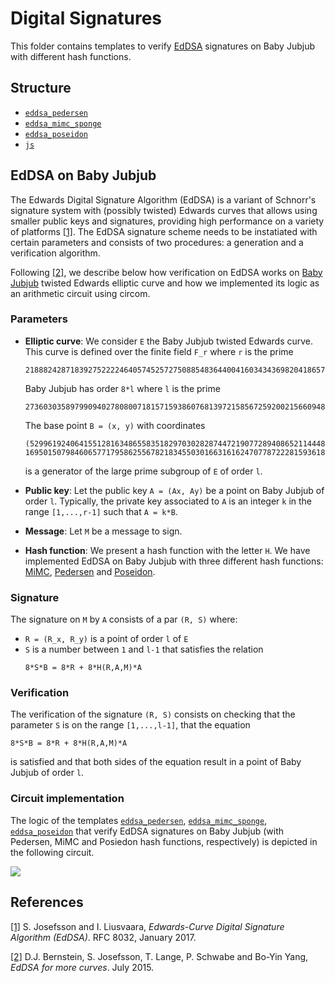 # Digital Signatures

This folder contains templates to verify [EdDSA](https://en.wikipedia.org/wiki/EdDSA) signatures on Baby Jubjub with different hash functions.

## Structure

- [`eddsa_pedersen`](eddsa)
- [`eddsa_mimc_sponge`](eddsa_mimc_sponge)
- [`eddsa_poseidon`](eddsa_poseidon)
- [`js`](js)

## EdDSA on Baby Jubjub 

The Edwards Digital Signature Algorithm (EdDSA) is a variant of Schnorr's signature system with (possibly twisted) Edwards curves that allows using smaller public keys and signatures, providing high performance on a variety of platforms [[1]](https://tools.ietf.org/html/rfc8032). The EdDSA signature scheme needs to be instatiated with certain parameters and consists of two procedures: a generation and a verification algorithm. 

Following [[2]](http://ed25519.cr.yp.to/eddsa-20150704.pdf), we describe below how verification on EdDSA works on [Baby Jubjub](https://github.com/ethereum/EIPs/pull/2494/files) twisted Edwards elliptic curve and how we implemented its logic as an arithmetic circuit using circom.

### Parameters

- **Elliptic curve**: We consider `E` the Baby Jubjub twisted Edwards curve. This curve is defined over the finite field `F_r` where `r` is the prime
    ```
    21888242871839275222246405745257275088548364400416034343698204186575808495617
    ```
    Baby Jubjub has order `8*l` where `l` is the prime
    ```
    2736030358979909402780800718157159386076813972158567259200215660948447373041
    ```
    The base point `B = (x, y)` with coordinates 
    ```
    (5299619240641551281634865583518297030282874472190772894086521144482721001553,
    16950150798460657717958625567821834550301663161624707787222815936182638968203)
    ```
    is a generator of the large prime subgroup of `E` of order `l`.

- **Public key**: Let the public key `A = (Ax, Ay)` be a point on Baby Jubjub of order `l`. Typically, the private key associated to `A` is an integer `k` in the range `[1,...,r-1]` such that `A = k*B`.

- **Message**: Let `M` be a message to sign.

- **Hash function**: We present a hash function with the letter `H`. We have implemented EdDSA on Baby Jubjub with three different hash functions: [MiMC](https://eprint.iacr.org/2016/492.pdf), [Pedersen](https://github.com/zcash/zips/blob/master/protocol/sapling.pdf) and [Poseidon](https://www.poseidon-hash.info/).
<!-- TODO: Add link to MiMC-7 & pedersen & poseidon, our doc explanation -->

### Signature

The signature on `M` by `A` consists of a par `(R, S)` where:
- `R = (R_x, R_y)` is a point of order `l` of `E` 
- `S` is a number between `1` and `l-1` that satisfies the relation
    ```
    8*S*B = 8*R + 8*H(R,A,M)*A
    ```

### Verification

The verification of the signature `(R, S)` consists on checking that the parameter `S` is on the range `[1,...,l-1]`, that the equation 
```
8*S*B = 8*R + 8*H(R,A,M)*A
```
is satisfied and that both sides of the equation result in a point of Baby Jubjub of order `l`. 

### Circuit implementation

The logic of the templates [`eddsa_pedersen`](eddsa), [`eddsa_mimc_sponge`](eddsa_mimc_sponge), [`eddsa_poseidon`](eddsa_poseidon) that verify EdDSA signatures on Baby Jubjub (with Pedersen, MiMC and Posiedon hash functions, respectively) is depicted in the following circuit.

![](https://i.imgur.com/Ejx9Kdd.png)

## References

[[1]](https://tools.ietf.org/html/rfc8032)  S. Josefsson and I. Liusvaara, *Edwards-Curve Digital Signature Algorithm (EdDSA)*. RFC 8032, January 2017.

[[2]](http://ed25519.cr.yp.to/eddsa-20150704.pdf)  D.J. Bernstein, S. Josefsson, T. Lange, P. Schwabe and Bo-Yin Yang, *EdDSA for more curves*. July 2015.